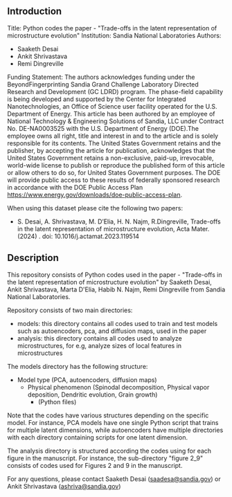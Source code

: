 Introduction
------------------------------------------
Title: Python codes the paper - "Trade-offs in the latent representation of microstructure evolution" 
Institution: Sandia National Laboratories
Authors:
- Saaketh Desai
- Ankit Shrivastava
- Remi Dingreville

Funding Statement:
The authors acknowledges funding under the BeyondFingerprinting Sandia Grand Challenge Laboratory Directed Research and Development (GC LDRD) program. The phase-field capability is being developed and supported by the Center for Integrated Nanotechnologies, an Office of Science user facility operated for the U.S. Department of Energy. This article has been authored by an employee of National Technology \& Engineering Solutions of Sandia, LLC under Contract No. DE-NA0003525 with the U.S. Department of Energy (DOE).The employee owns all right, title and interest in and to the article and is solely responsible for its contents. The United States Government retains and the publisher, by accepting the article for publication, acknowledges that the United States Government retains a non-exclusive, paid-up, irrevocable, world-wide license to publish or reproduce the published form of this article or allow others to do so, for United States Government purposes. The DOE will provide public access to these results of federally sponsored research in accordance with the DOE Public Access Plan https://www.energy.gov/downloads/doe-public-access-plan.

When using this dataset please cite the following two papers:
- S. Desai, A. Shrivastava, M. D’Elia, H. N. Najm, R.Dingreville, Trade-offs in the latent representation of microstructure evolution, Acta Mater.  (2024) . doi: 10.1016/j.actamat.2023.119514


Description
------------------------------------------
This repository consists of Python codes used in the paper - "Trade-offs in the latent representation of microstructure evolution"
by Saaketh Desai, Ankit Shrivastava, Marta D'Elia, Habib N. Najm, Remi Dingreville from Sandia National Laboratories.

Repository consists of two main directories:
- models: this directory contains all codes used to train and test models such as autoencoders, pca, and diffusion maps, used in the paper
- analysis: this directory contains all codes used to analyze microstructures, for e.g, analyze sizes of local features in microstructures

The models directory has the following structure:
- Model type (PCA, autoencoders, diffusion maps)
    - Physical phenomenon (Spinodal decomposition, Physical vapor deposition, Dendritic evolution, Grain growth)
        - <Codes> (Python files)

Note that the codes have various structures depending on the specific model. For instance, PCA models have one single Python script that trains for multiple latent dimensions, while autoencoders have multiple directories with each directory containing scripts for one latent dimension.

The analysis directory is structured according the codes using for each figure in the manuscript. For instance, the sub-directory "figure 2_9" consists of codes used for Figures 2 and 9 in the manuscript. 


For any questions, please contact Saaketh Desai (saadesa@sandia.gov) or Ankit Shrivastava (ashriva@sandia.gov)
